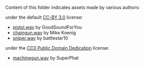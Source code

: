 Content of this folder indicates assets made by various authors: 

under the default [CC-BY 3.0](https://creativecommons.org/licenses/by/3.0/) license:

* [pistol.wav](http://soundbible.com/1998-Gun-Fire.html) by GoodSoundForYou
* [chaingun.wav](http://soundbible.com/987-AK47-Assault-Rifle.html) by Mike Koenig
* [sniper.wav](http://soundbible.com/1770-Ray-Gun.html) by battlestar10

under the [CC0 Public Domain Dedication](https://creativecommons.org/publicdomain/zero/1.0/) license:

* [machinegun.wav](https://freesound.org/people/SuperPhat/sounds/396324/) by SuperPhat
